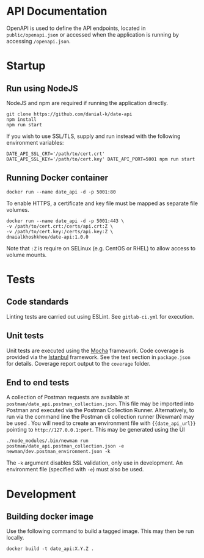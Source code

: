 # API Documentation
OpenAPI is used to define the API endpoints, located in ```public/openapi.json``` or accessed when the application is running by accessing ```/openapi.json```.

# Startup
## Run using NodeJS
NodeJS and npm are required if running the application directly.
```
git clone https://github.com/danial-k/date-api
npm install
npm run start
```
If you wish to use SSL/TLS, supply and run instead with the following environment variables:
```
DATE_API_SSL_CRT='/path/to/cert.crt' DATE_API_SSL_KEY='/path/to/cert.key' DATE_API_PORT=5001 npm run start
```

## Running Docker container
```
docker run --name date_api -d -p 5001:80
```
To enable HTTPS, a certificate and key file must be mapped as separate file volumes.
```
docker run --name date_api -d -p 5001:443 \
-v /path/to/cert.crt:/certs/api.crt:Z \
-v /path/to/cert.key:/certs/api.key:Z \
dnaialkhoshkhou/date-api:1.0.0
```
Note that ```:Z``` is require on SELinux (e.g. CentOS or RHEL) to allow access to volume mounts.

# Tests
## Code standards
Linting tests are carried out using ESLint.  See ```gitlab-ci.yml``` for execution.

## Unit tests
Unit tests are executed using the [Mocha](https://mochajs.org) framework.  Code coverage is provided via the [Istanbul](https://istanbul.js.org) framework.  See the test section in ```package.json``` for details.
Coverage report output to the ```coverage``` folder.

## End to end tests
A collection of Postman requests are available at ```postman/date_api.postman_collection.json```.  This file
may be imported into Postman and executed via the Postman Collection Runner.  Alternatively, to run via the
command line the Postman cli collection runner (Newman) may be used .  You will need to create an environment file with ```{{date_api_url}}``` pointing to ```http://127.0.0.1:port```.  This may be generated using the UI
```
./node_modules/.bin/newman run postman/date_api.postman_collection.json -e newman/dev.postman_environment.json -k
```
The ```-k``` argument disables SSL validation, only use in development.  An environment file (specified with ```-e```) must also be used.

# Development
## Building docker image
Use the following command to build a tagged image.  This may then be run locally.
```
docker build -t date_api:X.Y.Z .
```